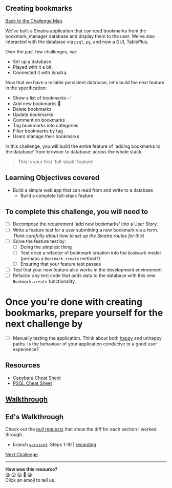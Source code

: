 ## Creating bookmarks

[Back to the Challenge Map](00_challenge_map.md#challenges)

We've built a Sinatra application that can read bookmarks from the bookmark_manager database and display them to the user. We've also interacted with the database via `psql`, `pg`, and now a GUI, TablePlus.

Over the past few challenges, we:

- Set up a database.
- Played with it a bit.
- Connected it with Sinatra.

Now that we have a reliable persistent database, let's build the next feature in the specification:

* Show a list of bookmarks :white_check_mark:
* Add new bookmarks :construction:
* Delete bookmarks
* Update bookmarks
* Comment on bookmarks
* Tag bookmarks into categories
* Filter bookmarks by tag
* Users manage their bookmarks

In this challenge, you will build the entire feature of 'adding bookmarks to the database' from browser to database: across the whole stack.

> This is your first 'full-stack' feature!

## Learning Objectives covered

* Build a simple web app that can read from and write to a database
  * Build a complete full-stack feature

## To complete this challenge, you will need to

- [ ] Decompose the requirement 'add new bookmarks' into a User Story.
- [ ] Write a feature test for a user submitting a new bookmark via a form. _Think carefully about how to set up the Sinatra routes for this!_
- [ ] Solve the feature test by:
  - [ ] Doing the simplest thing
  - [ ] Test drive a refactor of bookmark creation into the `Bookmark` model (perhaps a `Bookmark.create` method?)
  - [ ] Ensuring that your feature test passes
- [ ] Test that your new feature also works in the development environment
- [ ] Refactor any test code that adds data to the database with this new `Bookmark.create` functionality.

# Once you're done with creating bookmarks, prepare yourself for the next challenge by

- [ ] Manually testing the application.  Think about both [happy](https://en.wikipedia.org/wiki/Happy_path) and unhappy paths.  Is the behaviour of your application conducive to a good user experience?

## Resources

* [Capybara Cheat Sheet](https://gist.github.com/zhengjia/428105)
* [PSQL Cheat Sheet](https://www.postgresqltutorial.com/postgresql-cheat-sheet/)

## [Walkthrough](walkthroughs/10.md)

## Ed's Walkthrough
Check out the [pull requests](https://github.com/dearshrewdwit/demo_bookmark_manager/pulls) that show the diff for each section I worked through.
- branch [`version1`](https://github.com/dearshrewdwit/demo_bookmark_manager/tree/version1): Steps 1-10 | [recording](https://www.youtube.com/watch?v=LHX1SqQ5F-g)

[Next Challenge](./11_wrapping_database_data_in_program_objects.md)

<!-- BEGIN GENERATED SECTION DO NOT EDIT -->

---

**How was this resource?**  
[😫](https://airtable.com/shrUJ3t7KLMqVRFKR?prefill_Repository=makersacademy/course&prefill_File=apprenticeships_bookmark_manager/10_creating_bookmarks.md&prefill_Sentiment=😫) [😕](https://airtable.com/shrUJ3t7KLMqVRFKR?prefill_Repository=makersacademy/course&prefill_File=apprenticeships_bookmark_manager/10_creating_bookmarks.md&prefill_Sentiment=😕) [😐](https://airtable.com/shrUJ3t7KLMqVRFKR?prefill_Repository=makersacademy/course&prefill_File=apprenticeships_bookmark_manager/10_creating_bookmarks.md&prefill_Sentiment=😐) [🙂](https://airtable.com/shrUJ3t7KLMqVRFKR?prefill_Repository=makersacademy/course&prefill_File=apprenticeships_bookmark_manager/10_creating_bookmarks.md&prefill_Sentiment=🙂) [😀](https://airtable.com/shrUJ3t7KLMqVRFKR?prefill_Repository=makersacademy/course&prefill_File=apprenticeships_bookmark_manager/10_creating_bookmarks.md&prefill_Sentiment=😀)  
Click an emoji to tell us.

<!-- END GENERATED SECTION DO NOT EDIT -->

